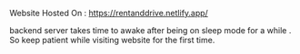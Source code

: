 Website Hosted On : https://rentanddrive.netlify.app/

backend server takes time to awake after being on sleep mode for a while . So keep patient while visiting website for the first time.
